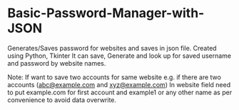 # Basic-Password-Manager-with-JSON

Generates/Saves password for websites and saves in json file.
Created using Python, Tkinter
It can save, Generate and look up for saved username and password by website names.

Note:
If want to save two accounts for same website
e.g. if there are two accounts (abc@example.com and xyz@example.com)
In website field need to put example.com for first account and example1 or any other name as per convenience to avoid data overwrite.
